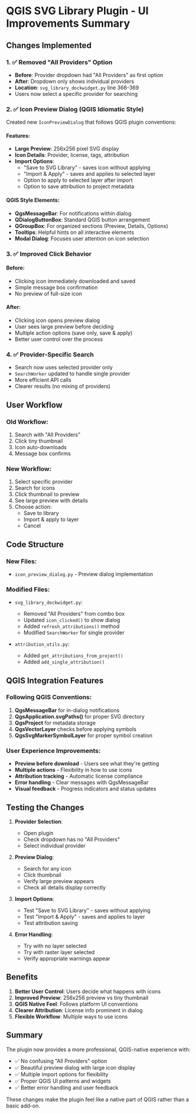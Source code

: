 # QGIS SVG Library Plugin - UI Improvements Summary

## Changes Implemented

### 1. ✅ Removed "All Providers" Option
- **Before**: Provider dropdown had "All Providers" as first option
- **After**: Dropdown only shows individual providers
- **Location**: `svg_library_dockwidget.py` line 366-369
- Users now select a specific provider for searching

### 2. ✅ Icon Preview Dialog (QGIS Idiomatic Style)

Created new `IconPreviewDialog` that follows QGIS plugin conventions:

#### Features:
- **Large Preview**: 256x256 pixel SVG display
- **Icon Details**: Provider, license, tags, attribution
- **Import Options**:
  - "Save to SVG Library" - saves icon without applying
  - "Import & Apply" - saves and applies to selected layer
  - Option to apply to selected layer after import
  - Option to save attribution to project metadata

#### QGIS Style Elements:
- **QgsMessageBar**: For notifications within dialog
- **QDialogButtonBox**: Standard QGIS button arrangement
- **QGroupBox**: For organized sections (Preview, Details, Options)
- **Tooltips**: Helpful hints on all interactive elements
- **Modal Dialog**: Focuses user attention on icon selection

### 3. ✅ Improved Click Behavior

#### Before:
- Clicking icon immediately downloaded and saved
- Simple message box confirmation
- No preview of full-size icon

#### After:
- Clicking icon opens preview dialog
- User sees large preview before deciding
- Multiple action options (save only, save & apply)
- Better user control over the process

### 4. ✅ Provider-Specific Search

- Search now uses selected provider only
- `SearchWorker` updated to handle single provider
- More efficient API calls
- Clearer results (no mixing of providers)

## User Workflow

### Old Workflow:
1. Search with "All Providers"
2. Click tiny thumbnail
3. Icon auto-downloads
4. Message box confirms

### New Workflow:
1. Select specific provider
2. Search for icons
3. Click thumbnail to preview
4. See large preview with details
5. Choose action:
   - Save to library
   - Import & apply to layer
   - Cancel

## Code Structure

### New Files:
- `icon_preview_dialog.py` - Preview dialog implementation

### Modified Files:
- `svg_library_dockwidget.py`:
  - Removed "All Providers" from combo box
  - Updated `icon_clicked()` to show dialog
  - Added `refresh_attributions()` method
  - Modified `SearchWorker` for single provider

- `attribution_utils.py`:
  - Added `get_attributions_from_project()`
  - Added `add_single_attribution()`

## QGIS Integration Features

### Following QGIS Conventions:
1. **QgsMessageBar** for in-dialog notifications
2. **QgsApplication.svgPaths()** for proper SVG directory
3. **QgsProject** for metadata storage
4. **QgsVectorLayer** checks before applying symbols
5. **QgsSvgMarkerSymbolLayer** for proper symbol creation

### User Experience Improvements:
- **Preview before download** - Users see what they're getting
- **Multiple actions** - Flexibility in how to use icons
- **Attribution tracking** - Automatic license compliance
- **Error handling** - Clear messages with QgsMessageBar
- **Visual feedback** - Progress indicators and status updates

## Testing the Changes

1. **Provider Selection**:
   - Open plugin
   - Check dropdown has no "All Providers"
   - Select individual provider

2. **Preview Dialog**:
   - Search for any icon
   - Click thumbnail
   - Verify large preview appears
   - Check all details display correctly

3. **Import Options**:
   - Test "Save to SVG Library" - saves without applying
   - Test "Import & Apply" - saves and applies to layer
   - Test attribution saving

4. **Error Handling**:
   - Try with no layer selected
   - Try with raster layer selected
   - Verify appropriate warnings appear

## Benefits

1. **Better User Control**: Users decide what happens with icons
2. **Improved Preview**: 256x256 preview vs tiny thumbnail
3. **QGIS Native Feel**: Follows platform UI conventions
4. **Clearer Attribution**: License info prominent in dialog
5. **Flexible Workflow**: Multiple ways to use icons

## Summary

The plugin now provides a more professional, QGIS-native experience with:
- ✅ No confusing "All Providers" option
- ✅ Beautiful preview dialog with large icon display
- ✅ Multiple import options for flexibility
- ✅ Proper QGIS UI patterns and widgets
- ✅ Better error handling and user feedback

These changes make the plugin feel like a native part of QGIS rather than a basic add-on.